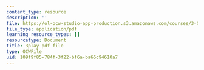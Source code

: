 ```yaml
---
content_type: resource
description: ''
file: https://ol-ocw-studio-app-production.s3.amazonaws.com/courses/3-021j-introduction-to-modeling-and-simulation-spring-2012/109f9f85784f3f22bf6aba66c94610a7_CJkfedF3Y7k.pdf
file_type: application/pdf
learning_resource_types: []
resourcetype: Document
title: 3play pdf file
type: OCWFile
uid: 109f9f85-784f-3f22-bf6a-ba66c94610a7
---
```

